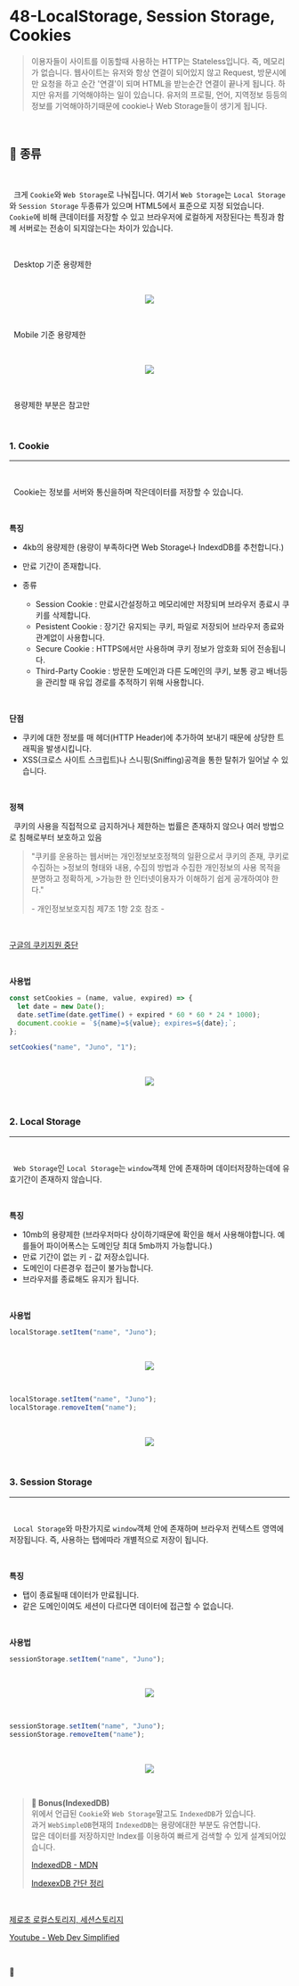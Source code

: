 # 48-LocalStorage, Session Storage, Cookies

> 이용자들이 사이트를 이동할때 사용하는 HTTP는 Stateless입니다. 즉, 메모리가 없습니다.
> 웹사이트는 유저와 항상 연결이 되어있지 않고 Request, 방문시에만 요청을 하고 순간 '연결'이 되며 HTML을 받는순간 연결이 끝나게 됩니다. 하지만 유저를 기억해야하는 일이 있습니다. 유저의 프로필, 언어, 지역정보 등등의 정보를 기억해야하기때문에 cookie나 Web Storage들이 생기게 됩니다.

<br/>

## **🧩 종류**

<br/>

&nbsp; 크게 `Cookie`와 `Web Storage`로 나눠집니다. 여기서 `Web Storage`는 `Local Storage`와 `Session Storage` 두종류가 있으며 HTML5에서 표준으로 지정 되었습니다. `Cookie`에 비해 큰데이터를 저장할 수 있고 브라우저에 로컬하게 저장된다는 특징과 함께 서버로는 전송이 되지않는다는 차이가 있습니다.

<br/>

&nbsp; Desktop 기준 용량제한

<br/>

<p align="center"><img src="https://t1.daumcdn.net/cfile/tistory/9956F8495BF4344813"/></p>

<br/>

&nbsp; Mobile 기준 용량제한

<br/>

<p align="center"><img src="https://t1.daumcdn.net/cfile/tistory/99262F495BF4344722"/></p>

<br/>

&nbsp; 용량제한 부분은 참고만

<br/>

### **1. Cookie**

---

<br/>

&nbsp; Cookie는 정보를 서버와 통신을하며 작은데이터를 저장할 수 있습니다.

<br/>

**특징**

- 4kb의 용량제한 (용량이 부족하다면 Web Storage나 IndexdDB를 추천합니다.)
- 만료 기간이 존재합니다.
- 종류

  - Session Cookie : 만료시간설정하고 메모리에만 저장되며 브라우저 종료시 쿠키를 삭제합니다.
  - Pesistent Cookie : 장기간 유지되는 쿠키, 파일로 저장되어 브라우저 종료와 관계없이 사용합니다.
  - Secure Cookie : HTTPS에서만 사용하며 쿠키 정보가 암호화 되어 전송됩니다.
  - Third-Party Cookie : 방문한 도메인과 다른 도메인의 쿠키, 보통 광고 배너등을 관리할 때 유입 경로를 추적하기 위해 사용합니다.

<br/>

**단점**

- 쿠키에 대한 정보를 매 헤더(HTTP Header)에 추가하여 보내기 때문에 상당한 트래픽을 발생시킵니다.
- XSS(크로스 사이트 스크립트)나 스니핑(Sniffing)공격을 통한 탈취가 일어날 수 있습니다.

<br/>

**정책**

&nbsp; 쿠키의 사용을 직접적으로 금지하거나 제한하는 법률은 존재하지 않으나 여러 방법으로 침해로부터 보호하고 있음

> "쿠키를 운용하는 웹서버는 개인정보보호정책의 일환으로서 쿠키의 존재, 쿠키로 수집하는 >정보의 형태와 내용, 수집의 방법과 수집한 개인정보의 사용 목적을 분명하고 정확하게, >가능한 한 인터넷이용자가 이해하기 쉽게 공개하여야 한다."
>
> \- 개인정보보호지침 제7조 1항 2호 참조 -

<br/>

[구글의 쿠키지원 중단](http://it.chosun.com/site/data/html_dir/2020/02/16/2020021600579.html)

<br/>

**사용법**

```js
const setCookies = (name, value, expired) => {
  let date = new Date();
  date.setTime(date.getTime() + expired * 60 * 60 * 24 * 1000);
  document.cookie = `${name}=${value}; expires=${date};`;
};

setCookies("name", "Juno", "1");
```

<br/>

<p align="center"><img src="https://img1.daumcdn.net/thumb/R1280x0/?scode=mtistory2&fname=https%3A%2F%2Fblog.kakaocdn.net%2Fdn%2F6118L%2Fbtq3t3TIEka%2FXk7Cas8Yn42335bq35vjQK%2Fimg.png"/></p>

<br/>

### **2. Local Storage**

---

<br/>

&nbsp; `Web Storage`인 `Local Storage`는 `window`객체 안에 존재하며 데이터저장하는데에 유효기간이 존재하지 않습니다.

<br/>

**특징**

- 10mb의 용량제한 (브라우저마다 상이하기때문에 확인을 해서 사용해야합니다. 예를들어 파이어폭스는 도메인당 최대 5mb까지 가능합니다.)
- 만료 기간이 없는 키 - 값 저장소입니다.
- 도메인이 다른경우 접근이 불가능합니다.
- 브라우저를 종료해도 유지가 됩니다.

<br/>

**사용법**

```js
localStorage.setItem("name", "Juno");
```

<br/>

<p align="center"><img src="https://img1.daumcdn.net/thumb/R1280x0/?scode=mtistory2&fname=https%3A%2F%2Fblog.kakaocdn.net%2Fdn%2FbRvFGb%2Fbtq3q6wHmW9%2FcDt2nLsE4EsaUNeAh32X90%2Fimg.png"/></p>

<br/>

```js
localStorage.setItem("name", "Juno");
localStorage.removeItem("name");
```

<br/>

<p align="center"><img src="https://img1.daumcdn.net/thumb/R1280x0/?scode=mtistory2&fname=https%3A%2F%2Fblog.kakaocdn.net%2Fdn%2FbvpyeG%2Fbtq3mOYxZyE%2FIbFGBekyUGY7AUtdJeJiPK%2Fimg.png"/></p>

<br/>

### **3. Session Storage**

---

<br/>

&nbsp; `Local Storage`와 마찬가지로 `window`객체 안에 존재하며 브라우저 컨텍스트 영역에 저장됩니다. 즉, 사용하는 탭에따라 개별적으로 저장이 됩니다.

<br/>

**특징**

- 탭이 종료될때 데이터가 만료됩니다.
- 같은 도메인이여도 세션이 다르다면 데이터에 접근할 수 없습니다.

<br/>

**사용법**

```js
sessionStorage.setItem("name", "Juno");
```

<br/>

<p align="center"><img src="https://img1.daumcdn.net/thumb/R1280x0/?scode=mtistory2&fname=https%3A%2F%2Fblog.kakaocdn.net%2Fdn%2FbLZre8%2Fbtq3nTERuR6%2FFQWMKy3iy8AkrfjIgPKfFk%2Fimg.png"/></p>

<br/>

```js
sessionStorage.setItem("name", "Juno");
sessionStorage.removeItem("name");
```

<br/>

<p align="center"><img src="https://img1.daumcdn.net/thumb/R1280x0/?scode=mtistory2&fname=https%3A%2F%2Fblog.kakaocdn.net%2Fdn%2FdfyNOj%2Fbtq3stSIjhx%2FM4iZSkmXPBQkDKFminl7j0%2Fimg.png"/></p>

<br/>

> **🎇 Bonus(IndexedDB)**  
> 위에서 언급된 `Cookie`와 `Web Storage`말고도 `IndexedDB`가 있습니다.  
> 과거 `WebSimpleDB`현재의 `IndexedDB`는 용량에대한 부분도 유연합니다.  
> 많은 데이터를 저장하지만 Index를 이용하여 빠르게 검색할 수 있게 설계되어있습니다.
>
> [IndexedDB - MDN](https://developer.mozilla.org/ko/docs/Web/API/IndexedDB_API)
>
> [IndexexDB 간단 정리](https://pks2974.medium.com/indexeddb-%EA%B0%84%EB%8B%A8-%EC%A0%95%EB%A6%AC%ED%95%98%EA%B8%B0-ca9be4add614)

<br/>

[제로초 로컬스토리지, 세션스토리지](https://www.zerocho.com/category/HTML&DOM/post/5918515b1ed39f00182d3048)

[Youtube - Web Dev Simplified](https://www.youtube.com/watch?v=GihQAC1I39Q&t=62s)

<br/>

👋
